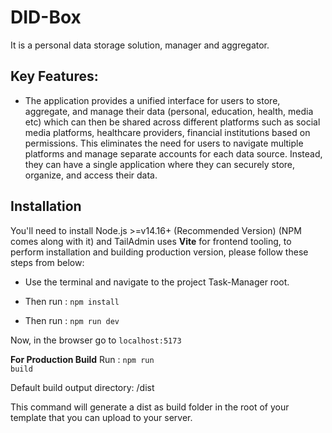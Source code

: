 # DID-Box
It is a personal data storage solution, manager and aggregator.

## Key Features:
- The application provides a unified interface for users to store, aggregate, and manage their data (personal, education, health, media  etc) which can then be shared across different platforms such as social media platforms, healthcare providers, financial institutions based on permissions. This eliminates the need for users to navigate multiple platforms and manage separate accounts for each data source. Instead, they can have a single application where they can securely store, organize, and access their data.

## Installation

You'll need to install Node.js >=v14.16+ (Recommended Version) (NPM comes along with it) and TailAdmin uses **Vite** for frontend tooling, to perform installation and building production version, please follow these steps from below:

- Use the terminal and navigate to the project Task-Manager root.

- Then run : <code>npm install</code>

- Then run : <code>npm run dev</code>

Now, in the browser go to <code>localhost:5173</code>

**For Production Build**
Run : <code>npm run build</code>

Default build output directory: /dist

This command will generate a dist as build folder in the root of your template that you can upload to your server.
